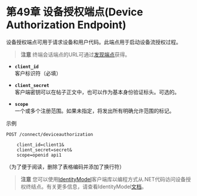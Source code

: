 # 第49章 设备授权端点(Device Authorization Endpoint)
设备授权端点可用于请求设备和用户代码。此端点用于启动设备流授权过程。

> **注意**
终端会话端点的URL可通过[发现端点](https://github.com/thinksjay/IdentityServer4/blob/master/%E7%AC%AC%E4%B8%89%E9%83%A8%E5%88%86%20%E4%B8%BB%E9%A2%98/%E7%AC%AC42%E7%AB%A0%20%E5%8F%91%E7%8E%B0(discovery).md)获得。

* **`client_id`**  
客户标识符（必填）

* **`client_secret`**  
客户端密钥可以在帖子正文中，也可以作为基本身份验证标头。可选的。

* **`scope`**  
一个或多个注册范围。如果未指定，将发出所有明确允许范围的标记。

示例

```
POST /connect/deviceauthorization

    client_id=client1&
    client_secret=secret&
    scope=openid api1
```

（为了便于阅读，删除了表格编码并添加了换行符）

> **注意**
您可以使用[IdentityModel](https://github.com/IdentityModel/IdentityModel2)客户端库以编程方式从.NET代码访问设备授权终结点。有关更多信息，请查看IdentityModel[文档](https://github.com/thinksjay/IdentityModel/blob/master/%E7%AC%AC%E4%B8%80%E9%83%A8%E5%88%86%20%E5%8D%8F%E8%AE%AE%E5%AE%A2%E6%88%B7%E7%AB%AF%E5%BA%93/%E7%AC%AC9%E7%AB%A0%20%E8%AE%BE%E5%A4%87%E6%8E%88%E6%9D%83%E7%AB%AF%E7%82%B9(Device%20Authorization%20Endpoint).md)。